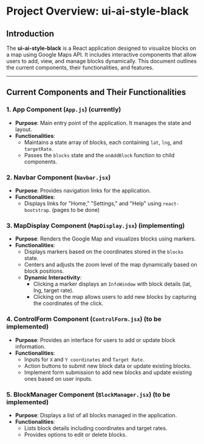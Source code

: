# Project Overview: ui-ai-style-black

## Introduction

The **ui-ai-style-black** is a React application designed to visualize blocks on a map using Google Maps API. It includes interactive components that allow users to add, view, and manage blocks dynamically. This document outlines the current components, their functionalities, and features.

---

## Current Components and Their Functionalities

### 1. **App Component (`App.js`)** (currently)

- **Purpose**: Main entry point of the application. It manages the state and layout.
- **Functionalities**:
  - Maintains a state array of blocks, each containing `lat`, `lng`, and `targetRate`.
  - Passes the `blocks` state and the `onAddBlock` function to child components.

### 2. **Navbar Component (`Navbar.jsx`)**

- **Purpose**: Provides navigation links for the application.
- **Functionalities**:
  - Displays links for "Home," "Settings," and "Help" using `react-bootstrap`. (pages to be done)

### 3. **MapDisplay Component (`MapDisplay.jsx`)** (implementing)

- **Purpose**: Renders the Google Map and visualizes blocks using markers.
- **Functionalities**:
  - Displays markers based on the coordinates stored in the `blocks` state.
  - Centers and adjusts the zoom level of the map dynamically based on block positions.
  - **Dynamic Interactivity**:
    - Clicking a marker displays an `InfoWindow` with block details (lat, lng, target rate).
    - Clicking on the map allows users to add new blocks by capturing the coordinates of the click.

### 4. **ControlForm Component (`ControlForm.jsx`)** (to be implemented)

- **Purpose**: Provides an interface for users to add or update block information.
- **Functionalities**:
  - Inputs for `X` and `Y coordinates` and `Target Rate`.
  - Action buttons to submit new block data or update existing blocks.
  - Implement form submission to add new blocks and update existing ones based on user inputs.

### 5. **BlockManager Component (`BlockManager.jsx`)** (to be implemented)

- **Purpose**: Displays a list of all blocks managed in the application.
- **Functionalities**:
  - Lists block details including coordinates and target rates.
  - Provides options to edit or delete blocks.
